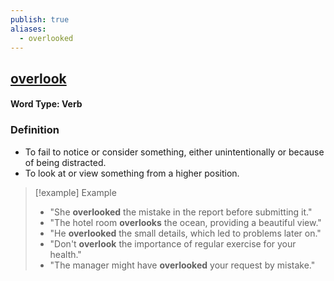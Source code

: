 ```yaml
---
publish: true
aliases:
  - overlooked
---
```


## [overlook](https://dictionary.cambridge.org/dictionary/english/overlooked)
#### Word Type: Verb

### Definition
- To fail to notice or consider something, either unintentionally or because of being distracted.
- To look at or view something from a higher position.

> [!example] Example
> 
> - "She **overlooked** the mistake in the report before submitting it."
> - "The hotel room **overlooks** the ocean, providing a beautiful view."
> - "He **overlooked** the small details, which led to problems later on."
> - "Don't **overlook** the importance of regular exercise for your health."
> - "The manager might have **overlooked** your request by mistake."